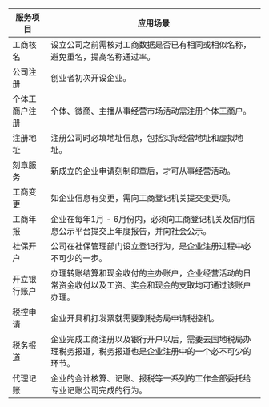 
| 服务项目       | 应用场景                                                     |
| -------------- | ------------------------------------------------------------ |
| 工商核名       | 设立公司之前需核对工商数据是否已有相同或相似名称，避免重名，提高名称通过率。 |
| 公司注册       | 创业者初次开设企业。                                         |
| 个体工商户注册 | 个体、微商、主播从事经营市场活动需注册个体工商户。           |
| 注册地址       | 注册公司时必填地址信息，包括实际经营地址和虚拟地址。         |
| 刻章服务       | 新成立的企业申请刻制印章后，才可从事经营活动。               |
| 工商变更       | 如企业信息有变更，需向工商登记机关提交变更项。               |
| 工商年报       | 企业在每年1月 - 6月份内，必须向工商登记机关及信用信息公示平台提交上年度报告，并向社会公示。 |
| 社保开户       | 公司在社保管理部门设立登记行为，是企业注册过程中必不可少的一步。 |
| 开立银行账户   | 办理转账结算和现金收付的主办账户，企业经营活动的日常资金收付以及工资、奖金和现金的支取均可通过该账户办理。 |
| 税控申请       | 企业开具机打发票就需要到税务局申请税控机。                   |
| 税务报道       | 企业完成工商注册以及银行开户以后，需要去国地税局办理税务报道，税务报道也是企业注册中的一个必不可少的环节。 |
| 代理记账       | 企业的会计核算、记账、报税等一系列的工作全部委托给专业记账公司完成的行为。 |



